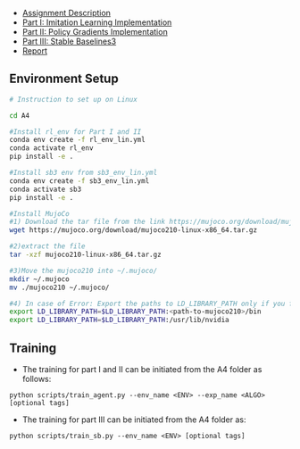 - [Assignment Description](https://lily-molybdenum-65d.notion.site/Assignment-IV-Learning-Agent-Behaviours-595717cea8cf40089be477e9f703fbd1)
- [Part I: Imitation Learning Implementation](./agents/mujoco_agents.py#L99)
- [Part II: Policy Gradients Implementation](./agents/mujoco_agents.py#L246)
- [Part III: Stable Baselines3](./agents/mujoco_agents.py#L366)
- [Report](./report.txt)

## Environment Setup

```bash
# Instruction to set up on Linux

cd A4

#Install rl_env for Part I and II
conda env create -f rl_env_lin.yml
conda activate rl_env
pip install -e .
```

```bash
#Install sb3 env from sb3_env_lin.yml
conda env create -f sb3_env_lin.yml
conda activate sb3
pip install -e .

#Install MujoCo
#1) Download the tar file from the link https://mujoco.org/download/mujoco210-linux-x86_64.tar.gz
wget https://mujoco.org/download/mujoco210-linux-x86_64.tar.gz

#2)extract the file 
tar -xzf mujoco210-linux-x86_64.tar.gz

#3)Move the mujoco210 into ~/.mujoco/
mkdir ~/.mujoco
mv ./mujoco210 ~/.mujoco/

#4) In case of Error: Export the paths to LD_LIBRARY_PATH only if you face errors
export LD_LIBRARY_PATH=$LD_LIBRARY_PATH:<path-to-mujoco210>/bin
export LD_LIBRARY_PATH=$LD_LIBRARY_PATH:/usr/lib/nvidia
```

## Training
- The training for part I and II  can be initiated from the A4 folder as follows:
```
python scripts/train_agent.py --env_name <ENV> --exp_name <ALGO>  [optional tags]
```
- The training for part III can be initiated from the A4 folder as:
```
python scripts/train_sb.py --env_name <ENV> [optional tags]
```